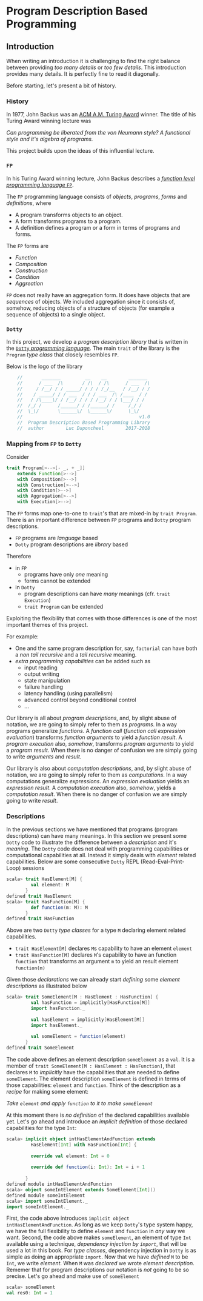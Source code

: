 # Program Description Based Programming

## Introduction

When writing an introduction it is challenging to find the right balance between providing *too many details* or *too few details*. This introduction provides many details. It is perfectly fine to read it diagonally.

Before starting, let's present a bit of history.

### History

In 1977, John Backus was an [ACM A.M. Turing Award](http://amturing.acm.org/) winner. The title of his Turing Award winning lecture was 

*Can programming be liberated from the von Neumann style? A functional style and it's algebra of programs.*

This project builds upon the ideas of this influential lecture.


### `FP`

In his Turing Award winning lecture, John Backus describes a [*function level programming language* `FP`](https://en.wikipedia.org/wiki/FP_%28programming_language). 

The `FP` programming language consists of *objects*, *programs*, *forms* and *definitions*, where

 - A program transforms objects to an object.
 - A form transforms programs to a program.
 - A definition defines a program or a form in terms of programs and forms.

The `FP` forms are 

 - *Function*
 - *Composition*
 - *Construction*
 - *Condition*
 - *Aggreation*

`FP` does not really have an aggregation form. It does have objects that are *sequences* of objects. We included aggregation since it consists of, somehow, reducing objects of a structure of objects (for example a sequence of objects) to a single object.

### `Dotty`

In this project, we develop a *program description library* that is written in the [`Dotty` *programming language*](http://dotty.epfl.ch/). The main `trait` of the library is the `Program` *type class* that closely resembles `FP`.

Below is the logo of the library

```scala
    //       _______         __    __        _______
    //      / ___  /\       / /\  / /\      / ___  /\
    //     / /__/ / / _____/ / / / /_/__   / /__/ / /
    //    / _____/ / / ___  / / / ___  /\ /____  / /
    //   / /\____\/ / /__/ / / / /__/ / / \___/ / /
    //  /_/ /      /______/ / /______/ /     /_/ /
    //  \_\/       \______\/  \______\/      \_\/
    //                                           v1.0
    //  Program Description Based Programming Library
    //  author        Luc Duponcheel        2017-2018
```

### Mapping from `FP` to `Dotty`

Consider

```scala
trait Program[>-->[- _, + _]]
    extends Function[>-->]
    with Composition[>-->]
    with Construction[>-->]
    with Condition[>-->]
    with Aggregation[>-->]
    with Execution[>-->]
```

The `FP` forms map one-to-one to `trait`'s that are mixed-in by `trait Program`. There is an important difference between `FP` programs and `Dotty` program descriptions.

 - `FP` programs are *language* based
 - `Dotty` program descriptions are *library* based 

Therefore

 - in `FP`
   - programs have only *one* meaning
   - forms cannot be extended
 - in `Dotty`
   - program descriptions can have *many* meanings (cfr. `trait Execution`)
   - `trait Program` can be extended

Exploiting the flexibility that comes with those differences is one of the most important themes of this project. 

For example:

 - One and the same program description for, say, `factorial` can have both a *non tail recursive* and a *tail recursive* meaning.
 - *extra programming capabilities* can be added such as
   - input reading
   - output writing
   - state manipulation
   - failure handling
   - latency handling (using parallelism)
   - advanced control beyond conditional control
   - ...

Our library is all about *program descriptions*, and, by slight abuse of notation, we are going to simply refer to them as *programs*. In a way programs generalize *functions*. A *function call* (*function call expression evaluation*) transforms *function arguments* to yield a *function result*. A *program execution* also, *somehow*, transforms *program arguments* to yield a *program result*. When there is no danger of confusion we are simply going to write *arguments* and *result*.

Our library is also about *computation descriptions*, and, by slight abuse of notation, we are going to simply refer to them as *computations*. In a way computations generalize *expressions*. An *expression evaluation* yields an *expression result*. A *computation execution* also, *somehow*, yields a *computation result*. When there is no danger of confusion we are simply going to write *result*.

### Descriptions

In the previous sections we have mentioned that programs (program descriptions) can have many meanings. In this section we present some `Dotty` code to illustrate the difference between a *description* and it's *meaning*. The `Dotty` code does not deal with programming capabilities or computational capabilities at all. Instead it simply deals with *element* related capabilities. Below are some consecutive `Dotty` REPL (Read-Eval-Print-Loop) sessions

```scala
scala> trait HasElement[M] {
         val element: M
       }   
defined trait HasElement
scala> trait HasFunction[M] {
         def function(m: M): M
       }   
defined trait HasFunction
```

Above are two `Dotty` *type classes* for a type `M` declaring element related capabilities.

 - `trait HasElement[M]` declares `M`s capability to have an element `element`
 - `trait HasFunction[M]` declares `M`'s capability to have an function `function` that transforms an argument `m` to yield an result element `function(m)`

Given those *declarations* we can already start *defining* some *element descriptions* as illustrated below

```scala
scala> trait SomeElement[M : HasElement : HasFunction] {
         val hasFunction = implicitly[HasFunction[M]]
         import hasFunction._
         
         val hasElement = implicitly[HasElement[M]]
         import hasElement._
         
         val someElement = function(element)  
       }   
defined trait SomeElement 
```

The code above defines an element description `someElement` as a `val`.
It is a member of `trait SomeElement[M : HasElement : HasFunction]`, that declares `M` to *implicitly* have the capabilities that are needed to define `someElement`. The element description `someElement` is defined in terms of those capabilities: `element` and `function`. Think of the description as a *recipe* for making some element:

*Take `element` and apply `function` to it to make `someElement`*

At this moment there is *no definition* of the declared capabilities available yet. Let's go ahead and introduce an *implicit definition* of those declared capabilities for the type `Int`:

```scala
scala> implicit object intHasElementAndFunction extends
         HasElement[Int] with HasFunction[Int] {
         
         override val element: Int = 0
         
         override def function(i: Int): Int = i + 1
         
       }   
defined module intHasElementAndFunction
scala> object someIntElement extends SomeElement[Int]() 
defined module someIntElement
scala> import someIntElement._ 
import someIntElement._
```

First, the code above introduces `implicit object intHasElementAndFunction`.
As long as we keep `Dotty`'s type system happy, we have the full flexibility to define `element` and `function` in *any* way we want. Second, the code above makes `someElement`, an element of type `Int` available using a technique, *dependency injection by `import`*, that will be used a lot in this book. For *type classes*, dependency injection in `Dotty` is as simple as doing an appropriate `import`. Now that we have *defined* `M` to be `Int`, we write *element*. When `M` was *declared* we wrote *element description*. Rememer that for program descriptions our notation is *not* going to be so precise. Let's go ahead and make use of `someElement`

```scala
scala> someElement 
val res0: Int = 1
```











